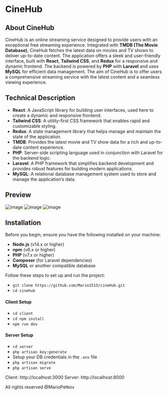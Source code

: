 # CineHub

## About CineHub

CineHub is an online streaming service designed to provide users with an exceptional free streaming experience. Integrated with **TMDB (The Movie Database)**, CineHub fetches the latest data on movies and TV shows to deliver up-to-date content. The application offers a sleek and user-friendly interface, built with **React**, **Tailwind CSS**, and **Redux** for a responsive and dynamic frontend. The backend is powered by **PHP** with **Laravel** and uses **MySQL** for efficient data management.
The aim of CineHub is to offer users a comprehensive streaming service with the latest content and a seamless viewing experience.

## Technical Description

- **React**: A JavaScript library for building user interfaces, used here to create a dynamic and responsive frontend.
- **Tailwind CSS**: A utility-first CSS framework that enables rapid and customizable styling.
- **Redux**: A state management library that helps manage and maintain the state of the application.
- **TMDB**: Provides the latest movie and TV show data for a rich and up-to-date content experience.
- **PHP**: Server-side scripting language used in conjunction with Laravel for the backend logic.
- **Laravel**: A PHP framework that simplifies backend development and provides robust features for building modern applications.
- **MySQL**: A relational database management system used to store and manage the application’s data.

## Preview 

![image](https://github.com/user-attachments/assets/21c7d58b-c49a-4150-8150-7b92ca58e988)
![image](https://github.com/user-attachments/assets/fcc90c0a-6cc9-41db-990f-41c87d950494)
![image](https://github.com/user-attachments/assets/ca2042c4-8bee-48b6-8ca8-d1a11b71361c)

## Installation 

Before you begin, ensure you have the following installed on your machine:

- **Node.js** (v14.x or higher)
- **npm** (v6.x or higher)
- **PHP** (v7.x or higher)
- **Composer** (for Laravel dependencies)
- **MySQL** or another compatible database

Follow these steps to set up and run the project:

- `git clone https://github.com/Mario1515/cineHub.git`
- `cd cinehub`

#### Client Setup
- `cd client`
- `cd npm install`
- `npm run dev`

#### Server Setup
- `cd server`
- `php artisan key:generate`
- Setup your DB credentials in the `.env` file
- `php artisan migrate`
- `php artisan serve`

Client: http://localhost:3000
Server: http://localhost:8000

All rights reserved @MarioPetkov
